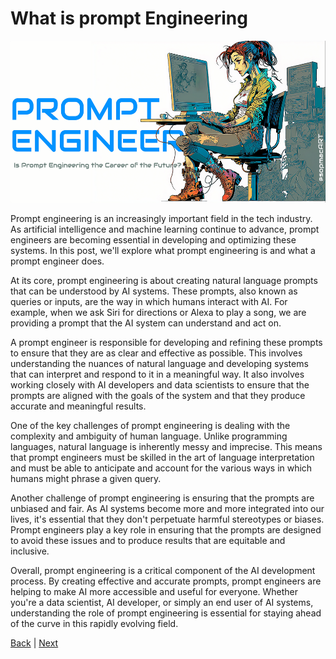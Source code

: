 # What is prompt Engineering

<img src="prompt.png" style="width:5.40278in;height:2.70139in"  />

Prompt engineering is an increasingly important field in the tech
industry. As artificial intelligence and machine learning continue to
advance, prompt engineers are becoming essential in developing and
optimizing these systems. In this post, we'll explore what prompt
engineering is and what a prompt engineer does.

At its core, prompt engineering is about creating natural language
prompts that can be understood by AI systems. These prompts, also known
as queries or inputs, are the way in which humans interact with AI. For
example, when we ask Siri for directions or Alexa to play a song, we are
providing a prompt that the AI system can understand and act on.

A prompt engineer is responsible for developing and refining these
prompts to ensure that they are as clear and effective as possible. This
involves understanding the nuances of natural language and developing
systems that can interpret and respond to it in a meaningful way. It
also involves working closely with AI developers and data scientists to
ensure that the prompts are aligned with the goals of the system and
that they produce accurate and meaningful results.

One of the key challenges of prompt engineering is dealing with the
complexity and ambiguity of human language. Unlike programming
languages, natural language is inherently messy and imprecise. This
means that prompt engineers must be skilled in the art of language
interpretation and must be able to anticipate and account for the
various ways in which humans might phrase a given query.

Another challenge of prompt engineering is ensuring that the prompts are
unbiased and fair. As AI systems become more and more integrated into
our lives, it's essential that they don't perpetuate harmful stereotypes
or biases. Prompt engineers play a key role in ensuring that the prompts
are designed to avoid these issues and to produce results that are
equitable and inclusive.

Overall, prompt engineering is a critical component of the AI
development process. By creating effective and accurate prompts, prompt
engineers are helping to make AI more accessible and useful for
everyone. Whether you're a data scientist, AI developer, or simply an
end user of AI systems, understanding the role of prompt engineering is
essential for staying ahead of the curve in this rapidly evolving field.

[Back](/index.md)  |   [Next](/AIARTdoc.md)
